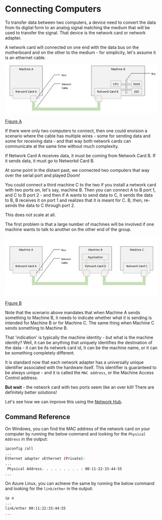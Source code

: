 # Connecting Computers

To transfer data between two computers, a device need to convert the data from
its digital form to an analog signal matching the medium that will be used to
transfer the signal. That device is the network card or network adapter.

A network card will connected on one end with the data bus on the motherboard
and on the other to the medium - for simplicity, let's assume it is an ethernet
cable.

![Figure A](./01-connecting-computers-a.jpg)

[Figure A](./01-connecting-computers-a.jpg)

If there were only two computers to connect, then one could envision a scenario
where the cable has multiple wires - some for sending data and some for receiving
data - and that way both network cards can communicate at the same time without
much complexity.

If Network Card A receives data, it must be coming from Network Card B. If it
sends data, it must go to Networkd Card B.

At some point in the distant past, we connected two computers that way over
the serial port and played Doom!

You could connect a third machine C to the two if you install a network card
with two ports on, let's say, machine B. Then you can connect A to B port 1,
and C to B port 2 - and then if A wants to send data to C, it sends the data to
B, B receives it on port 1 and realizes that it is meant for C. B, then,
re-sends the data to C through port 2.

This does not scale at all.

The first problem is that a large number of machines will be involved if one
machine wants to talk to another on the other end of the group.

![Figure B](./01-connecting-computers-b.jpg)

[Figure B](./01-connecting-computers-b.jpg)

Note that the scenario above mandates that when Machine A sends something to
Machine B, it needs to indicate whether what it is sending is intended for
Machine B or for Machine C. The same thing when Machine C sends something to
Machine B.

That 'indication' is typically the machine identity - but what is the machine
identity? Well, it can be anything that uniquely identifies the destination of
the data - it can be its network card id, it can be the machine name, or it can
be something completely different.

It is standard now that each network adapter has a universally unique
identifier associated with the hardware itself. This identifier is guaranteed
to be always unique - and it is called the `MAC address`, or the Machine Access
Control address.

**But wait** - the network card with two ports seem like an over kill! There are
definitely better solutions!

Let's see how we can improve this using the [Network Hub](../02-the-network-hub/02-the-network-hub.md).


## Command Reference

On Windows, you can find the MAC address of the network card on your computer
by running the below command and looking for the `Physical Address` in the
output:

```bash
ipconfig /all
...
Ethernet adapter vEthernet (Private):
...
 Physical Address. . . . . . . . . : 00-11-22-33-44-55
...
```

On Azure Linux, you can achieve the same by running the below command and
looking for the `link/ether` in the output:

```bash
ip a
...
link/ether 00:11:22:33:44:55
...
```